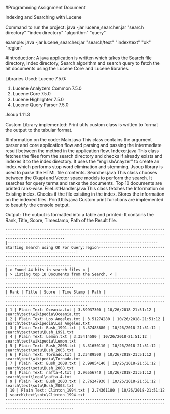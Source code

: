 #Programming Assignment Document


Indexing and Searching with Lucene


Command to run the project:
java -jar lucene_searcher.jar "search directory" "index directory" "algorithm" "query"


example:
java -jar lucene_searcher.jar "search/text" "index/text" "ok" "region"

#Introduction:
A java application is written which takes the Search file directory, Index directory, Search algorithm and search query to fetch the hit documents using the Lucene Core and Lucene libraries.

Libraries Used:
Lucene 7.5.0:
1. Lucene Analyzers Common 7.5.0
2. Lucene Core 7.5.0
3. Lucene Highlighter 7.5.0
4. Lucene Query Parser 7.5.0

Jsoup 1.11.3

Custom Library implemented:
Print utils custom class is written to format the output to the tabular format.

#Information on the code:
Main.java
This class contains the argument parser and core application flow and parsing and passing the intermediate result between the method in the application flow.
Indexer.java
This class fetches the files from the search directory and checks if already exists and indexes it to the index directory. It uses the “englishAnayzer” to create an index which performs stop word elimination and stemming.
Jsoup library is used to parse the HTML file c\`ontents.
Searcher.java
This class chooses between the Okapi and Vector space models to perform the search. It searches for query terms and ranks the documents. Top 10 documents are printed rank-wise.
FileListHandler.java
This class fetches the Information on Existing index. Checks if the file existing in the index. Stores the information on the indexed files.
PrintUtils.java
Custom print functions are implemented to beautify the console output.

Output:
The output is formatted into a table and printed:
It contains the Rank, Title, Score, Timestamp, Path of the Result file.
````
----------------------------------------------------------------------------------------------------------------------------------------------------------------------
|------------------------------------------------------------------Starting Search using OK For Query:region------------------------------------------------------------|
-------------------------------------------------------------------------------------------------------------------------------------------------------------------------
| > Found 44 hits in search files < |
| > Listing top 10 Documents from the Search. < |
--------------------------------------------------------------------------------------------------------------------------------------------------------------------------
| Rank | Title | Score | Time Stamp | Path |
--------------------------------------------------------------------------------------------------------------------------------------------------------------------------------
| 1 | Plain Text: Oceania.txt | 3.89937300 | 10/26/2018-21:51:12 | search\text\wikipedia\Oceania.txt
| 2 | Plain Text: Los Angeles.txt | 3.51274280 | 10/26/2018-21:51:12 | search\text\wikipedia\Los Angeles.txt
| 3 | Plain Text: Bush_1991.txt | 3.37483880 | 10/26/2018-21:51:12 | search\text\sotu\Bush_1991.txt
| 4 | Plain Text: Lemon.txt | 3.35414580 | 10/26/2018-21:51:12 | search\text\wikipedia\Lemon.txt
| 5 | Plain Text: Bush_2005.txt | 3.31650110 | 10/26/2018-21:51:12 | search\text\sotu\Bush_2005.txt
| 6 | Plain Text: Tornado.txt | 3.23489500 | 10/26/2018-21:51:12 | search\text\wikipedia\Tornado.txt
| 7 | Plain Text: Bush_2008.txt | 2.99854140 | 10/26/2018-21:51:12 | search\text\sotu\Bush_2008.txt
| 8 | Plain Text: nafta-4.txt | 2.96556740 | 10/26/2018-21:51:12 | search\text\legal\nafta-4.txt
| 9 | Plain Text: Bush_2003.txt | 2.76247930 | 10/26/2018-21:51:12 | search\text\sotu\Bush_2003.txt
| 10 | Plain Text: Clinton_1994.txt | 2.74361180 | 10/26/2018-21:51:12 | search\text\sotu\Clinton_1994.txt
--------------------------------------------------------------------------------------------------------------------------------------------------------------------------
